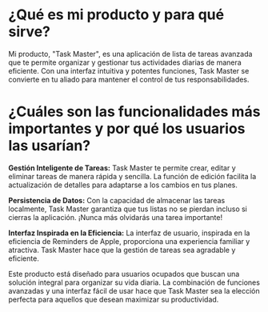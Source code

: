 # ¿Qué es mi producto y para qué sirve?

Mi producto, "Task Master", es una aplicación de lista de tareas avanzada que te permite organizar y gestionar tus actividades diarias de manera eficiente. Con una interfaz intuitiva y potentes funciones, Task Master se convierte en tu aliado para mantener el control de tus responsabilidades.

# ¿Cuáles son las funcionalidades más importantes y por qué los usuarios las usarían?

**Gestión Inteligente de Tareas:**
Task Master te permite crear, editar y eliminar tareas de manera rápida y sencilla. La función de edición facilita la actualización de detalles para adaptarse a los cambios en tus planes.

**Persistencia de Datos:**
Con la capacidad de almacenar las tareas localmente, Task Master garantiza que tus listas no se pierdan incluso si cierras la aplicación. ¡Nunca más olvidarás una tarea importante!

**Interfaz Inspirada en la Eficiencia:**
La interfaz de usuario, inspirada en la eficiencia de Reminders de Apple, proporciona una experiencia familiar y atractiva. Task Master hace que la gestión de tareas sea agradable y eficiente.

Este producto está diseñado para usuarios ocupados que buscan una solución integral para organizar su vida diaria. La combinación de funciones avanzadas y una interfaz fácil de usar hace que Task Master sea la elección perfecta para aquellos que desean maximizar su productividad.
